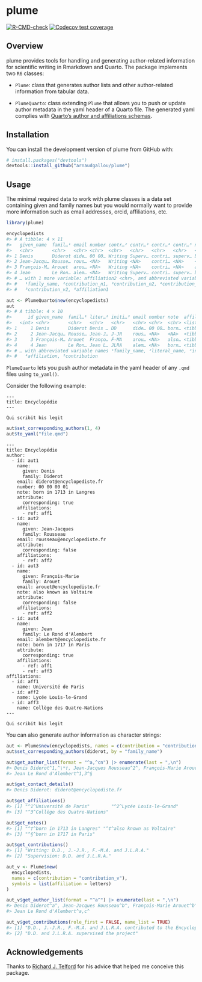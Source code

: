 
<!-- README.md is generated from README.Rmd. Please edit that file -->

# plume

<!-- badges: start -->

[![R-CMD-check](https://github.com/arnaudgallou/plume/actions/workflows/R-CMD-check.yaml/badge.svg)](https://github.com/arnaudgallou/plume/actions/workflows/R-CMD-check.yaml)
[![Codecov test
coverage](https://codecov.io/gh/arnaudgallou/plume/branch/main/graph/badge.svg)](https://app.codecov.io/gh/arnaudgallou/plume?branch=main)
<!-- badges: end -->

## Overview

plume provides tools for handling and generating author-related
information for scientific writing in Rmarkdown and Quarto. The package
implements two `R6` classes:

- `Plume`: class that generates author lists and other author-related
  information from tabular data.

- `PlumeQuarto`: class extending `Plume` that allows you to push or
  update author metadata in the yaml header of a Quarto file. The
  generated yaml complies with [Quarto’s author and affiliations
  schemas](https://quarto.org/docs/journals/authors.html).

## Installation

You can install the development version of plume from GitHub with:

``` r
# install.packages("devtools")
devtools::install_github("arnaudgallou/plume")
```

## Usage

The minimal required data to work with plume classes is a data set
containing given and family names but you would normally want to provide
more information such as email addresses, orcid, affiliations, etc.

``` r
library(plume)

encyclopedists
#> # A tibble: 4 × 11
#>   given_name  famil…¹ email number contr…² contr…³ contr…⁴ contr…⁵ note  affil…⁶
#>   <chr>       <chr>   <chr> <chr>  <chr>   <chr>   <chr>   <chr>   <chr> <chr>  
#> 1 Denis       Diderot dide… 00 00… Writing Superv… contri… superv… born… Univer…
#> 2 Jean-Jacqu… Rousse… rous… <NA>   Writing <NA>    contri… <NA>    <NA>  Lycée …
#> 3 François-M… Arouet  arou… <NA>   Writing <NA>    contri… <NA>    also… Lycée …
#> 4 Jean        Le Ron… alem… <NA>   Writing Superv… contri… superv… born… Univer…
#> # … with 1 more variable: affiliation2 <chr>, and abbreviated variable names
#> #   ¹​family_name, ²​contribution_n1, ³​contribution_n2, ⁴​contribution_v1,
#> #   ⁵​contribution_v2, ⁶​affiliation1

aut <- PlumeQuarto$new(encyclopedists)
aut
#> # A tibble: 4 × 10
#>      id given_name  famil…¹ liter…² initi…³ email number note  affili…⁴ contri…⁵
#>   <int> <chr>       <chr>   <chr>   <chr>   <chr> <chr>  <chr> <list>   <list>  
#> 1     1 Denis       Diderot Denis … DD      dide… 00 00… born… <tibble> <tibble>
#> 2     2 Jean-Jacqu… Rousse… Jean-J… J-JR    rous… <NA>   <NA>  <tibble> <tibble>
#> 3     3 François-M… Arouet  Franço… F-MA    arou… <NA>   also… <tibble> <tibble>
#> 4     4 Jean        Le Ron… Jean L… JLRA    alem… <NA>   born… <tibble> <tibble>
#> # … with abbreviated variable names ¹​family_name, ²​literal_name, ³​initials,
#> #   ⁴​affiliation, ⁵​contribution
```

`PlumeQuarto` lets you push author metadata in the yaml header of any
`.qmd` files using `to_yaml()`.

Consider the following example:

    ---
    title: Encyclopédie
    ---

    Qui scribit bis legit

``` r
aut$set_corresponding_authors(1, 4)
aut$to_yaml("file.qmd")
```

    ---
    title: Encyclopédie
    author:
      - id: aut1
        name:
          given: Denis
          family: Diderot
        email: diderot@encyclopediste.fr
        number: 00 00 00 01
        note: born in 1713 in Langres
        attribute:
          corresponding: true
        affiliations:
          - ref: aff1
      - id: aut2
        name:
          given: Jean-Jacques
          family: Rousseau
        email: rousseau@encyclopediste.fr
        attribute:
          corresponding: false
        affiliations:
          - ref: aff2
      - id: aut3
        name:
          given: François-Marie
          family: Arouet
        email: arouet@encyclopediste.fr
        note: also known as Voltaire
        attribute:
          corresponding: false
        affiliations:
          - ref: aff2
      - id: aut4
        name:
          given: Jean
          family: Le Rond d'Alembert
        email: alembert@encyclopediste.fr
        note: born in 1717 in Paris
        attribute:
          corresponding: true
        affiliations:
          - ref: aff1
          - ref: aff3
    affiliations:
      - id: aff1
        name: Université de Paris
      - id: aff2
        name: Lycée Louis-le-Grand
      - id: aff3
        name: Collège des Quatre-Nations
    ---

    Qui scribit bis legit

You can also generate author information as character strings:

``` r
aut <- Plume$new(encyclopedists, names = c(contribution = "contribution_n"))
aut$set_corresponding_authors(diderot, by = "family_name")

aut$get_author_list(format = "^a,^cn") |> enumerate(last = ",\n")
#> Denis Diderot^1,^\*†, Jean-Jacques Rousseau^2^, François-Marie Arouet^2^‡,
#> Jean Le Rond d'Alembert^1,3^§

aut$get_contact_details()
#> Denis Diderot: diderot@encyclopediste.fr

aut$get_affiliations()
#> [1] "^1^Université de Paris"        "^2^Lycée Louis-le-Grand"      
#> [3] "^3^Collège des Quatre-Nations"

aut$get_notes()
#> [1] "^†^born in 1713 in Langres" "^‡^also known as Voltaire" 
#> [3] "^§^born in 1717 in Paris"

aut$get_contributions()
#> [1] "Writing: D.D., J.-J.R., F.-M.A. and J.L.R.A."
#> [2] "Supervision: D.D. and J.L.R.A."

aut_v <- Plume$new(
  encyclopedists,
  names = c(contribution = "contribution_v"),
  symbols = list(affiliation = letters)
)

aut_v$get_author_list(format = "^a^") |> enumerate(last = ",\n")
#> Denis Diderot^a^, Jean-Jacques Rousseau^b^, François-Marie Arouet^b^,
#> Jean Le Rond d'Alembert^a,c^

aut_v$get_contributions(role_first = FALSE, name_list = TRUE)
#> [1] "D.D., J.-J.R., F.-M.A. and J.L.R.A. contributed to the Encyclopédie"
#> [2] "D.D. and J.L.R.A. supervised the project"
```

## Acknowledgements

Thanks to [Richard J. Telford](https://github.com/richardjtelford) for
his advice that helped me conceive this package.
